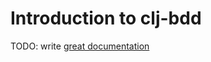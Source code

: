 # Introduction to clj-bdd

TODO: write [great documentation](http://jacobian.org/writing/great-documentation/what-to-write/)
